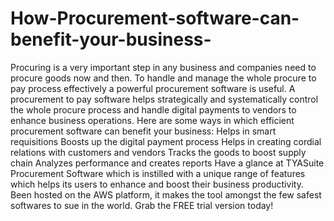 # How-Procurement-software-can-benefit-your-business-
Procuring is a very important step in any business and companies need to procure goods now and then. To handle and manage the whole procure to pay process effectively a powerful procurement software is useful.  A procurement to pay software helps strategically and systematically control the whole procure process and handle digital payments to vendors to enhance business operations. Here are some ways in which efficient procurement software can benefit your business:  Helps in smart requisitions Boosts up the digital payment process Helps in creating cordial relations with customers and vendors Tracks the goods to boost supply chain Analyzes performance and creates reports Have a glance at TYASuite Procurement Software which is instilled with a unique range of features which helps its users to enhance and boost their business productivity. Been hosted on the AWS platform, it makes the tool amongst the few safest softwares to sue in the world. Grab the FREE trial version today!
